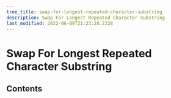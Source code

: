```yaml
---
tree_title: swap-for-longest-repeated-character-substring
description: Swap For Longest Repeated Character Substring
last_modified: 2022-06-09T21:23:28.2328
---
```


# Swap For Longest Repeated Character Substring

## Contents
